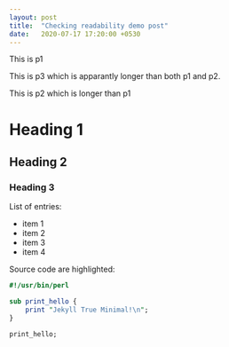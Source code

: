 ```yaml
---
layout: post
title:  "Checking readability demo post"
date:   2020-07-17 17:20:00 +0530
---
```


This is p1

This is p3 which is apparantly longer than both p1 and p2.

This is p2 which is longer than p1

# Heading 1
## Heading 2
### Heading 3

List of entries:

- item 1
- item 2
- item 3
- item 4

Source code are highlighted:

```perl
#!/usr/bin/perl

sub print_hello {
    print "Jekyll True Minimal!\n";
}

print_hello;
```
    